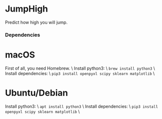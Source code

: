 JumpHigh
===
Predict how high you will jump.

### Dependencies
# macOS
First of all, you need Homebrew. \\
Install python3: \\
`brew install python3` \\
Install dependencies: \\
`pip3 install openpyxl scipy sklearn matplotlib` \\

# Ubuntu/Debian
Install python3: \\
`apt install python3` \\
Install dependencies: \\
`pip3 install openpyxl scipy sklearn matplotlib` \\
